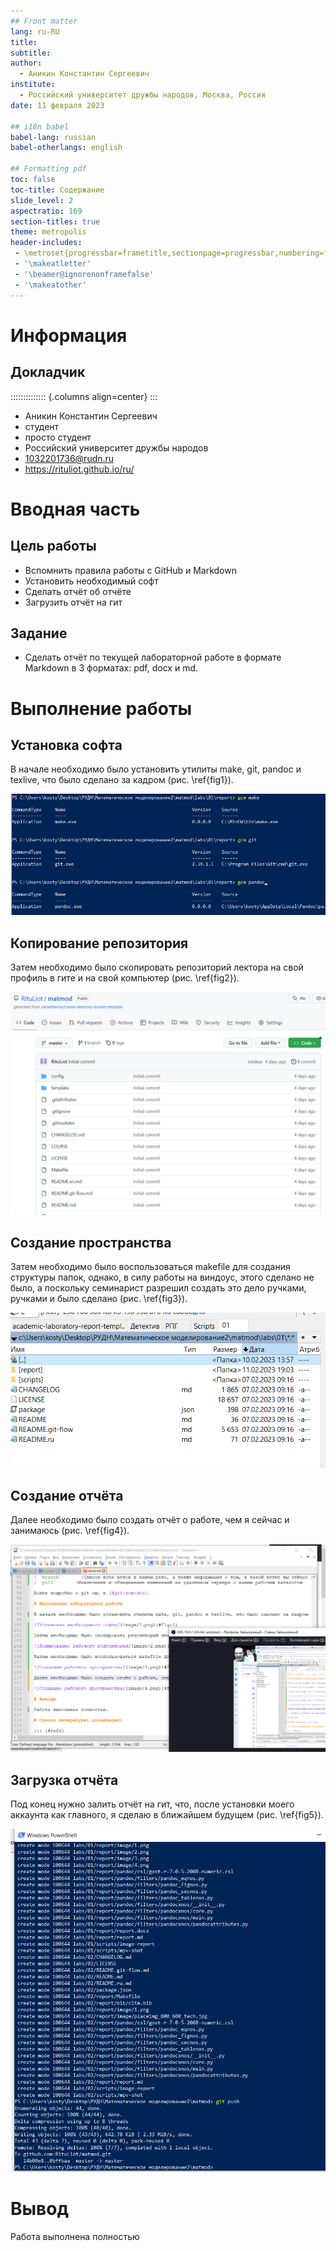 ```yaml
---
## Front matter
lang: ru-RU
title: 
subtitle: 
author:
  - Аникин Константин Сергеевич
institute:
  - Российский университет дружбы народов, Москва, Россия
date: 11 февраля 2023

## i18n babel
babel-lang: russian
babel-otherlangs: english

## Formatting pdf
toc: false
toc-title: Содержание
slide_level: 2
aspectratio: 169
section-titles: true
theme: metropolis
header-includes:
 - \metroset{progressbar=frametitle,sectionpage=progressbar,numbering=fraction}
 - '\makeatletter'
 - '\beamer@ignorenonframefalse'
 - '\makeatother'
---
```


# Информация

## Докладчик

:::::::::::::: {.columns align=center}
::: 

  * Аникин Константин Сергеевич
  * студент
  * просто студент
  * Российский университет дружбы народов
  * [1032201736@rudn.ru](mailto:1032201736@rudn.ru)
  * <https://rituliot.github.io/ru/>

# Вводная часть

## Цель работы

- Вспомнить правила работы с GitHub и Markdown
- Установить необходимый софт
- Сделать отчёт об отчёте
- Загрузить отчёт на гит

## Задание

- Сделать отчёт по текущей лабораторной работе в формате Markdown в 3 форматах: pdf, docx и md.

# Выполнение работы

## Установка софта

В начале необходимо было установить утилиты make, git, pandoc и texlive, что было сделано за кадром (рис. \ref{fig1}).

![Установка необходимого софта\label{fig1}](image/1.png)

## Копирование репозитория

Затем необходимо было скопировать репозиторий лектора на свой профиль в гите и на свой компьютер (рис. \ref{fig2}).

![Копирование рабочего репозитория\label{fig2}](image/2.png)

## Создание пространства

Затем необходимо было воспользоваться makefile для создания структуры папок, однако, в силу работы на виндоус, этого сделано не было, а поскольку семинарист разрешил создать это дело ручками, ручками и было сделано (рис. \ref{fig3}).

![Создание рабочего пространства\label{fig3}](image/3.png)

## Создание отчёта

Далее необходимо было создать отчёт о работе, чем я сейчас и занимаюсь (рис. \ref{fig4}).

![Создание отчёта\label{fig4}](image/4.png)

## Загрузка отчёта

Под конец нужно залить отчёт на гит, что, после установки моего аккаунта как главного, я сделаю в ближайшем будущем (рис. \ref{fig5}).

![Загрузка на гит\label{fig5}](image/5.png)

# Вывод

Работа выполнена полностью